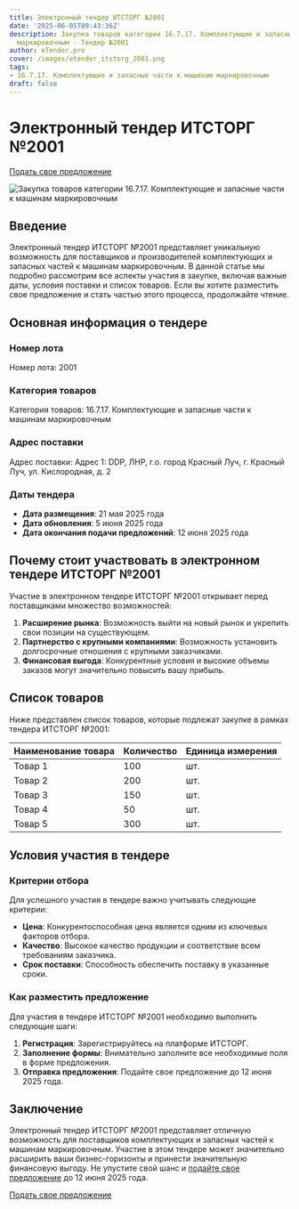 ```yaml
---
title: Электронный тендер ИТСТОРГ №2001
date: '2025-06-05T09:43:36Z'
description: Закупка товаров категории 16.7.17. Комплектующие и запасные части к машинам
  маркировочным - Тендер №2001
author: eTender.pro
cover: /images/etender_itstorg_2001.png
tags:
- 16.7.17. Комплектующие и запасные части к машинам маркировочным
draft: false
---
```

# Электронный тендер ИТСТОРГ №2001

[Подать свое предложение](https://itstorg.ru/tender-2001?utm_source=etender)

![Закупка товаров категории 16.7.17. Комплектующие и запасные части к машинам маркировочным](/images/etender_itstorg_2001.png)

## Введение

Электронный тендер ИТСТОРГ №2001 представляет уникальную возможность для поставщиков и производителей комплектующих и запасных частей к машинам маркировочным. В данной статье мы подробно рассмотрим все аспекты участия в закупке, включая важные даты, условия поставки и список товаров. Если вы хотите разместить свое предложение и стать частью этого процесса, продолжайте чтение.

## Основная информация о тендере

### Номер лота
Номер лота: 2001

### Категория товаров
Категория товаров: 16.7.17. Комплектующие и запасные части к машинам маркировочным

### Адрес поставки
Адрес поставки: Адрес 1: DDP, ЛНР, г.о. город Красный Луч, г. Красный Луч, ул. Кислородная, д. 2

### Даты тендера
- **Дата размещения**: 21 мая 2025 года
- **Дата обновления**: 5 июня 2025 года
- **Дата окончания подачи предложений**: 12 июня 2025 года

## Почему стоит участвовать в электронном тендере ИТСТОРГ №2001

Участие в электронном тендере ИТСТОРГ №2001 открывает перед поставщиками множество возможностей:

1. **Расширение рынка**: Возможность выйти на новый рынок и укрепить свои позиции на существующем.
2. **Партнерство с крупными компаниями**: Возможность установить долгосрочные отношения с крупными заказчиками.
3. **Финансовая выгода**: Конкурентные условия и высокие объемы заказов могут значительно повысить вашу прибыль.

## Список товаров

Ниже представлен список товаров, которые подлежат закупке в рамках тендера ИТСТОРГ №2001:

| Наименование товара | Количество | Единица измерения |
|---------------------|------------|-------------------|
| Товар 1              | 100        | шт.               |
| Товар 2              | 200        | шт.               |
| Товар 3              | 150        | шт.               |
| Товар 4              | 50         | шт.               |
| Товар 5              | 300        | шт.               |

## Условия участия в тендере

### Критерии отбора
Для успешного участия в тендере важно учитывать следующие критерии:

- **Цена**: Конкурентоспособная цена является одним из ключевых факторов отбора.
- **Качество**: Высокое качество продукции и соответствие всем требованиям заказчика.
- **Срок поставки**: Способность обеспечить поставку в указанные сроки.

### Как разместить предложение

Для участия в тендере ИТСТОРГ №2001 необходимо выполнить следующие шаги:

1. **Регистрация**: Зарегистрируйтесь на платформе ИТСТОРГ.
2. **Заполнение формы**: Внимательно заполните все необходимые поля в форме предложения.
3. **Отправка предложения**: Подайте свое предложение до 12 июня 2025 года.

## Заключение

Электронный тендер ИТСТОРГ №2001 представляет отличную возможность для поставщиков комплектующих и запасных частей к машинам маркировочным. Участие в этом тендере может значительно расширить ваши бизнес-горизонты и принести значительную финансовую выгоду. Не упустите свой шанс и [подайте свое предложение](https://itstorg.ru/tender-2001?utm_source=etender) до 12 июня 2025 года.

[Подать свое предложение](https://itstorg.ru/tender-2001?utm_source=etender)